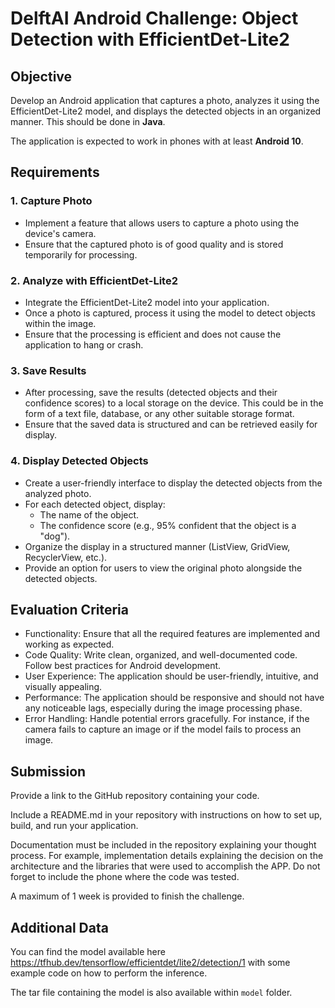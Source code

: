 # DelftAI Android Challenge: Object Detection with EfficientDet-Lite2

## Objective

Develop an Android application that captures a photo, analyzes it using the EfficientDet-Lite2 model, and displays the detected objects in an organized manner.
This should be done in **Java**.

The application is expected to work in phones with at least **Android 10**.

## Requirements

### 1. Capture Photo

- Implement a feature that allows users to capture a photo using the device's camera.
- Ensure that the captured photo is of good quality and is stored temporarily for processing.

### 2. Analyze with EfficientDet-Lite2

- Integrate the EfficientDet-Lite2 model into your application.
- Once a photo is captured, process it using the model to detect objects within the image.
- Ensure that the processing is efficient and does not cause the application to hang or crash.

### 3. Save Results

- After processing, save the results (detected objects and their confidence scores) to a local storage on the device. This could be in the form of a text file, database, or any other suitable storage format.
- Ensure that the saved data is structured and can be retrieved easily for display.

### 4. Display Detected Objects

- Create a user-friendly interface to display the detected objects from the analyzed photo.
- For each detected object, display:
    - The name of the object.
    - The confidence score (e.g., 95% confident that the object is a "dog").
- Organize the display in a structured manner (ListView, GridView, RecyclerView, etc.).
- Provide an option for users to view the original photo alongside the detected objects.

## Evaluation Criteria

- Functionality: Ensure that all the required features are implemented and working as expected.
- Code Quality: Write clean, organized, and well-documented code. Follow best practices for Android development.
- User Experience: The application should be user-friendly, intuitive, and visually appealing.
- Performance: The application should be responsive and should not have any noticeable lags, especially during the image processing phase.
- Error Handling: Handle potential errors gracefully. For instance, if the camera fails to capture an image or if the model fails to process an image.

## Submission

Provide a link to the GitHub repository containing your code.

Include a README.md in your repository with instructions on how to set up, build, and run your application.

Documentation must be included in the repository explaining your thought process. For example, implementation details explaining the decision on the architecture and the libraries that were used to accomplish the APP. Do not forget to include the phone where the code was tested.

A maximum of 1 week is provided to finish the challenge.

## Additional Data

You can find the model available here <https://tfhub.dev/tensorflow/efficientdet/lite2/detection/1> with some example code on how to perform the inference.

The tar file containing the model is also available within `model` folder.